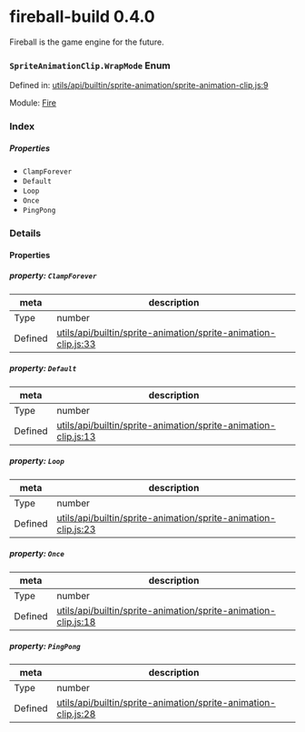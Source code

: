 
# fireball-build 0.4.0

Fireball is the game engine for the future.

### `SpriteAnimationClip.WrapMode` Enum


Defined in: [utils/api/builtin/sprite-animation/sprite-animation-clip.js:9](../files/utils/api/builtin/sprite-animation/sprite-animation-clip.js.js)

Module: [Fire](../modules/Fire.md)




 

### Index

##### Properties
  - `ClampForever`
  - `Default`
  - `Loop`
  - `Once`
  - `PingPong`


### Details

#### Properties


##### property: `ClampForever`



| meta | description |
|------|-------------|
| Type | number |
| Defined | [utils/api/builtin/sprite-animation/sprite-animation-clip.js:33](../files/utils_api_builtin_sprite-animation_sprite-animation-clip.js.md#l33) |




##### property: `Default`



| meta | description |
|------|-------------|
| Type | number |
| Defined | [utils/api/builtin/sprite-animation/sprite-animation-clip.js:13](../files/utils_api_builtin_sprite-animation_sprite-animation-clip.js.md#l13) |




##### property: `Loop`



| meta | description |
|------|-------------|
| Type | number |
| Defined | [utils/api/builtin/sprite-animation/sprite-animation-clip.js:23](../files/utils_api_builtin_sprite-animation_sprite-animation-clip.js.md#l23) |




##### property: `Once`



| meta | description |
|------|-------------|
| Type | number |
| Defined | [utils/api/builtin/sprite-animation/sprite-animation-clip.js:18](../files/utils_api_builtin_sprite-animation_sprite-animation-clip.js.md#l18) |




##### property: `PingPong`



| meta | description |
|------|-------------|
| Type | number |
| Defined | [utils/api/builtin/sprite-animation/sprite-animation-clip.js:28](../files/utils_api_builtin_sprite-animation_sprite-animation-clip.js.md#l28) |



